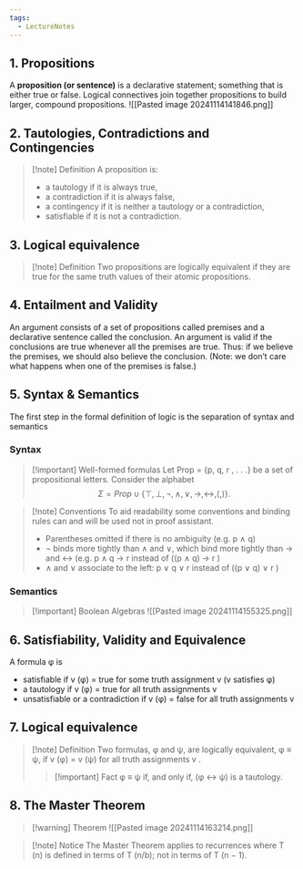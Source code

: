 ```yaml
---
tags:
  - LectureNotes
---
```

## 1. Propositions
A **proposition (or sentence)** is a declarative statement; something that is either true or false.
Logical connectives join together propositions to build larger, compound propositions.
![[Pasted image 20241114141846.png]]
## 2. Tautologies, Contradictions and Contingencies
>[!note] Definition
>A proposition is: 
>- a tautology if it is always true, 
>- a contradiction if it is always false, 
>- a contingency if it is neither a tautology or a contradiction, 
>- satisfiable if it is not a contradiction.
## 3. Logical equivalence
>[!note] Definition
>Two propositions are logically equivalent if they are true for the same truth values of their atomic propositions.
## 4. Entailment and Validity
An argument consists of a set of propositions called premises and a declarative sentence called the conclusion.
An argument is valid if the conclusions are true whenever all the premises are true. Thus: if we believe the premises, we should also believe the conclusion. (Note: we don’t care what happens when one of the premises is false.)
## 5. Syntax & Semantics
The first step in the formal definition of logic is the separation of syntax and semantics
### Syntax
>[!important] Well-formed formulas
>Let Prop = {p, q, r , . . .} be a set of propositional letters. Consider the alphabet
>$$Σ = Prop ∪ \{ ⊤, ⊥, ¬, ∧, ∨, →, ↔, (, ) \}.$$

>[!note] Conventions
>To aid readability some conventions and binding rules can and will be used not in proof assistant. 
>- Parentheses omitted if there is no ambiguity (e.g. p ∧ q) 
>- ¬ binds more tightly than ∧ and ∨, which bind more tightly than → and ↔ (e.g. p ∧ q → r instead of ((p ∧ q) → r ) 
>- ∧ and ∨ associate to the left: p ∨ q ∨ r instead of ((p ∨ q) ∨ r )
### Semantics
>[!important] Boolean Algebras
>![[Pasted image 20241114155325.png]]
## 6. Satisfiability, Validity and Equivalence
A formula φ is 
- satisfiable if v (φ) = true for some truth assignment v (v satisfies φ) 
- a tautology if v (φ) = true for all truth assignments v 
- unsatisfiable or a contradiction if v (φ) = false for all truth assignments v
## 7. Logical equivalence
>[!note] Definition
>Two formulas, φ and ψ, are logically equivalent, φ ≡ ψ, if v (φ) = v (ψ) for all truth assignments v .
>>[!important] Fact
>>φ ≡ ψ if, and only if, (φ ↔ ψ) is a tautology.
## 8. The Master Theorem
>[!warning] Theorem
>![[Pasted image 20241114163214.png]]

>[!note] Notice
>The Master Theorem applies to recurrences where T (n) is defined in terms of T (n/b); not in terms of T (n − 1).
